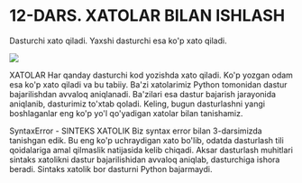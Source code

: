 # 12-DARS. XATOLAR BILAN ISHLASH

Dasturchi xato qiladi. Yaxshi dasturchi esa ko'p xato qiladi.

![](https://gblobscdn.gitbook.com/assets%2F-MGbkqs1tROquIT6oqUs%2F-Mc-5yGQPZTBaGoehQdL%2F-Mc-7xpq4Puu3KEjmT0R%2FSD_YT_TG_logo_mini.png?alt=media&token=929fe67b-ec12-4f63-b33e-e9c5e3d8ad09)

XATOLAR
Har qanday dasturchi kod yozishda xato qiladi. Ko'p yozgan odam esa ko'p xato qiladi va bu tabiiy. Ba'zi xatolarimiz Python tomonidan dastur bajarilishdan avvaloq aniqlanadi. Ba'zilari esa dastur bajarish jarayonida aniqlanib, dasturimiz to'xtab qoladi. Keling, bugun dasturlashni yangi boshlaganlar eng ko'p yo'l qo'yadigan xatolar bilan tanishamiz.

SyntaxError - SINTEKS XATOLIK
Biz syntax error bilan 3-darsimizda tanishgan edik. Bu eng ko'p uchraydigan xato bo'lib, odatda dasturlash tili qoidalariga amal qilmaslik natijasida kelib chiqadi. Aksar dasturlash muhitlari sintaks xatolikni dastur bajarilishidan avvaloq aniqlab, dasturchiga ishora beradi. Sintaks xatolik bor dasturni Python bajarmaydi.
